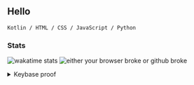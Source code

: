 ## Hello
```
Kotlin / HTML / CSS / JavaScript / Python
```

### Stats
![wakatime stats](https://github-readme-stats.vercel.app/api/wakatime?username=sourTaste000)
![either your browser broke or github broke](https://github-readme-stats.vercel.app/api?username=sourTaste000&theme=vue&count_private=true&include_all_commits=true)

<details>
  <summary>Keybase proof</summary>

I hereby claim:

  * I am sourtaste000 on github.
  * I am sourtaste000 (https://keybase.io/sourtaste000) on keybase.
  * I have a public key ASAzkTimOJypUxz4SIFt9_EXKp798oo3SNJToXmuRxSpTgo

To claim this, I am signing this object:

```json
{
  "body": {
    "key": {
      "eldest_kid": "01013fb4717fff27fa9afb7ce40601649285a4f0042f90502953d76ff3234c231e570a",
      "host": "keybase.io",
      "kid": "0120339138a6389ca9531cf848816df7f1172a9efdf28a3748d253a179ae4714a94e0a",
      "uid": "16983795d54e37e8e8b9122320159919",
      "username": "sourtaste000"
    },
    "merkle_root": {
      "ctime": 1602610316,
      "hash": "7744d0668983765aca5e7ec78ee417da231b3eba4752114bee4c40a8c7a081cf926bdc18951d5c9b76de139f6e85671d72c9eaa67bf7ae9989f571fe8dae803e",
      "hash_meta": "a59d56836b35079d6480b4609e55aad2a7e5db6295d652687ddc7aa857be7d0d",
      "seqno": 17818573
    },
    "service": {
      "entropy": "NqYyV6pZ2Zurdtri4YOO5XrP",
      "name": "github",
      "username": "sourtaste000"
    },
    "type": "web_service_binding",
    "version": 2
  },
  "client": {
    "name": "keybase.io go client",
    "version": "5.5.0"
  },
  "ctime": 1602610345,
  "expire_in": 504576000,
  "prev": "213c87bcd9fc8011baecdacba460b53b02def3c1fdeac7b29df5bb74b0f8ce84",
  "seqno": 43,
  "tag": "signature"
}
```

with the key [ASAzkTimOJypUxz4SIFt9_EXKp798oo3SNJToXmuRxSpTgo](https://keybase.io/sourtaste000), yielding the signature:

```
hKRib2R5hqhkZXRhY2hlZMOpaGFzaF90eXBlCqNrZXnEIwEgM5E4pjicqVMc+EiBbffxFyqe/fKKN0jSU6F5rkcUqU4Kp3BheWxvYWTESpcCK8QgITyHvNn8gBG67NrLpGC1OwLe88H96seynfW7dLD4zoTEIEgTsCEOWQPcqypDmy5yvMULh95zIpXTSb8BY0e90ewrAgHCo3NpZ8RA1IgfWgHIq4Jqr0iYpSjA0vr0xB0AZuhNAL5dsrYbBgMQmR2sv0RgxYfuGa6xGaU23bx7VlpiO1oXtL0OVBNzDqhzaWdfdHlwZSCkaGFzaIKkdHlwZQildmFsdWXEIMLfJ0erVV74Zxaw0xVNIaFOoOsNwpZ4nK3HIstWTh7so3RhZ80CAqd2ZXJzaW9uAQ==

```

And finally, I am proving ownership of the github account by posting this as a gist.

### My publicly-auditable identity:

https://keybase.io/sourtaste000

### From the command line:

Consider the [keybase command line program](https://keybase.io/download).

```bash
# look me up
keybase id sourtaste000
```
</details>
